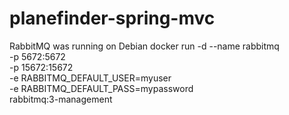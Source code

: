 # planefinder-spring-mvc

RabbitMQ was running on Debian
docker run -d --name rabbitmq \
  -p 5672:5672 \
  -p 15672:15672 \
  -e RABBITMQ_DEFAULT_USER=myuser \
  -e RABBITMQ_DEFAULT_PASS=mypassword \
  rabbitmq:3-management

